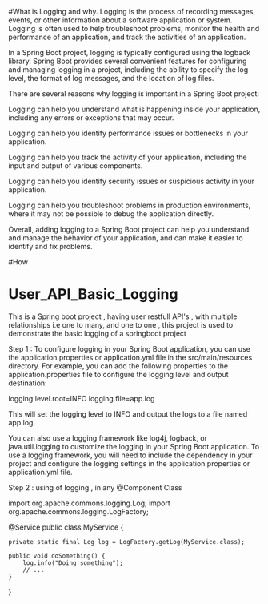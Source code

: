 #What is Logging and why.
Logging is the process of recording messages, events, or other information about a software application or system. Logging is often used to help troubleshoot problems, monitor the health and performance of an application, and track the activities of an application.

In a Spring Boot project, logging is typically configured using the logback library. Spring Boot provides several convenient features for configuring and managing logging in a project, including the ability to specify the log level, the format of log messages, and the location of log files.

There are several reasons why logging is important in a Spring Boot project:

Logging can help you understand what is happening inside your application, including any errors or exceptions that may occur.

Logging can help you identify performance issues or bottlenecks in your application.

Logging can help you track the activity of your application, including the input and output of various components.

Logging can help you identify security issues or suspicious activity in your application.

Logging can help you troubleshoot problems in production environments, where it may not be possible to debug the application directly.

Overall, adding logging to a Spring Boot project can help you understand and manage the behavior of your application, and can make it easier to identify and fix problems.







#How
# User_API_Basic_Logging
This is a Spring boot project , having user restfull API's , with multiple relationships i.e one to many, and one to one , this project is used to demonstrate the basic logging of a springboot project

Step 1 :
To configure logging in your Spring Boot application, you can use the application.properties or application.yml file in the src/main/resources directory.
For example, you can add the following properties to the application.properties file to configure the logging level and output destination:

logging.level.root=INFO
logging.file=app.log

This will set the logging level to INFO and output the logs to a file named app.log.

You can also use a logging framework like log4j, logback, or java.util.logging to customize the logging in your Spring Boot application. To use a logging framework, 
you will need to include the dependency in your project and configure the logging settings in the application.properties or application.yml file.


Step 2 :
using of logging , in any @Component Class


import org.apache.commons.logging.Log;
import org.apache.commons.logging.LogFactory;

@Service
public class MyService {
    
    private static final Log log = LogFactory.getLog(MyService.class);
    
    public void doSomething() {
        log.info("Doing something");
        // ...
    }
}

